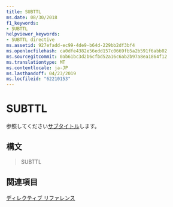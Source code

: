 ```yaml
---
title: SUBTTL
ms.date: 08/30/2018
f1_keywords:
- SUBTTL
helpviewer_keywords:
- SUBTTL directive
ms.assetid: 927efadd-ec99-4de9-b64d-229bb2df3bf4
ms.openlocfilehash: ca0dfe4382e56edd157c0669fb5a2b591f6abb02
ms.sourcegitcommit: 0ab61bc3d2b6cfbd52a16c6ab2b97a8ea1864f12
ms.translationtype: MT
ms.contentlocale: ja-JP
ms.lasthandoff: 04/23/2019
ms.locfileid: "62210153"
---
```

# <a name="subttl"></a>SUBTTL

参照してください[サブタイトル](../../assembler/masm/subtitle.md)します。

## <a name="syntax"></a>構文

> SUBTTL

## <a name="see-also"></a>関連項目

[ディレクティブ リファレンス](../../assembler/masm/directives-reference.md)<br/>